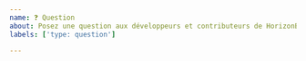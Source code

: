 ```yaml
---
name: ❓ Question
about: Posez une question aux développeurs et contributeurs de HorizonBot !
labels: ['type: question']

---
```


<!-- Posez votre question en rentrant le plus possible dans les détails. -->

